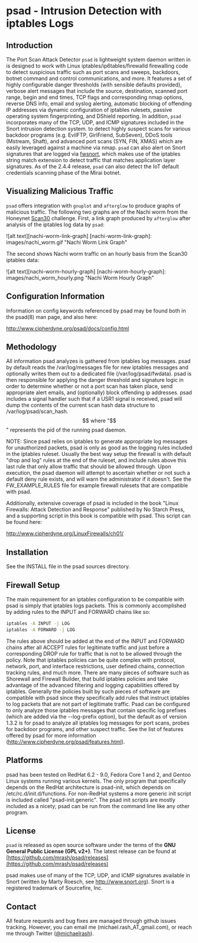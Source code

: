 # psad - Intrusion Detection with iptables Logs

## Introduction
The Port Scan Attack Detector `psad` is lightweight system daemon written in
is designed to work with Linux iptables/ip6tables/firewalld firewalling code to
detect suspicious traffic such as port scans and sweeps, backdoors, botnet
command and control communications, and more. It features a set of highly
configurable danger thresholds (with sensible defaults provided), verbose alert
messages that include the source, destination, scanned port range, begin and
end times, TCP flags and corresponding nmap options, reverse DNS info, email
and syslog alerting, automatic blocking of offending IP addresses via dynamic
configuration of iptables rulesets, passive operating system fingerprinting,
and DShield reporting. In addition, `psad` incorporates many of the TCP, UDP,
and ICMP signatures included in the Snort intrusion detection system.
to detect highly suspect scans for various backdoor programs (e.g. EvilFTP,
GirlFriend, SubSeven), DDoS tools (Mstream, Shaft), and advanced port scans
(SYN, FIN, XMAS) which are easily leveraged against a machine via nmap. `psad`
can also alert on Snort signatures that are logged via
[fwsnort](https://github.com/mrash/fwsnort), which makes use of the iptables
string match extension to detect traffic that matches application layer
signatures. As of the 2.4.4 release, `psad` can also detect the IoT default
credentials scanning phase of the Mirai botnet.

## Visualizing Malicious Traffic
`psad` offers integration with `gnuplot` and `afterglow` to produce graphs of
malicious traffic. The following two graphs are of the Nachi worm from the
Honeynet [Scan30](http://old.honeynet.org/scans/scan30/) challenge. First, a
link graph produced by `afterglow` after analysis of the iptables log data by
`psad`:

![alt text][nachi-worm-link-graph]
[nachi-worm-link-graph]: images/nachi_worm.gif "Nachi Worm Link Graph"

The second shows Nachi worm traffic on an hourly basis from the Scan30 iptables
data:

![alt text][nachi-worm-hourly-graph]
[nachi-worm-hourly-graph]: images/nachi_worm_hourly.png "Nachi Worm Hourly Graph"

## Configuration Information
Information on config keywords referenced by psad may be found both in the
psad(8) man page, and also here:

http://www.cipherdyne.org/psad/docs/config.html

## Methodology
All information psad analyzes is gathered from iptables log messages.
psad by default reads the /var/log/messages file for new iptables messages and
optionally writes them out to a dedicated file (/var/log/psad/fwdata).
psad is then responsible for applying the danger threshold and signature logic
in order to determine whether or not a port scan has taken place, send
appropriate alert emails, and (optionally) block offending ip addresses.  psad
includes a signal handler such that if a USR1 signal is received, psad will
dump the contents of the current scan hash data structure to
/var/log/psad/scan_hash.$$ where "$$" represents the pid of the running psad
daemon.

NOTE:  Since psad relies on iptables to generate appropriate log messages
for unauthorized packets, psad is only as good as the logging rules included
in the iptables ruleset.  Usually the best way setup the firewall is with
default "drop and log" rules at the end of the ruleset, and include rules
above this last rule that only allow traffic that should be allowed through.
Upon execution, the psad daemon will attempt to ascertain whether or not such
a default deny rule exists, and will warn the administrator if it doesn't.
See the FW_EXAMPLE_RULES file for example firewall rulesets that are
compatible with psad.

Additionally, extensive coverage of psad is included in the book "Linux
Firewalls: Attack Detection and Response" published by No Starch Press, and a
supporting script in this book is compatible with psad.  This script can be
found here:

http://www.cipherdyne.org/LinuxFirewalls/ch01/

## Installation
See the INSTALL file in the psad sources directory.

## Firewall Setup
The main requirement for an iptables configuration to be compatible with psad
is simply that iptables logs packets. This is commonly accomplished by adding
rules to the INPUT and FORWARD chains like so:

```bash
iptables -A INPUT -j LOG
iptables -A FORWARD -j LOG
```

The rules above should be added at the end of the INPUT and FORWARD chains
after all ACCEPT rules for legitimate traffic and just before a corresponding
DROP rule for traffic that is not to be allowed through the policy. Note that
iptables policies can be quite complex with protocol, network, port, and
interface restrictions, user defined chains, connection tracking rules, and
much more. There are many pieces of software such as Shorewall and Firewall
Builder, that build iptables policies and take advantage of the advanced
filtering and logging capabilities offered by iptables. Generally the policies
built by such pieces of software are compatible with psad since they
specifically add rules that instruct iptables to log packets that are not part
of legitimate traffic. Psad can be configured to only analyze those iptables
messages that contain specific log prefixes (which are added via the
--log-prefix option), but the default as of version 1.3.2 is for psad to
analyze all iptables log messages for port scans, probes for backdoor
programs, and other suspect traffic. See the list of features offered by psad
for more information (http://www.cipherdyne.org/psad/features.html).

## Platforms
psad has been tested on RedHat 6.2 - 9.0, Fedora Core 1 and 2, and
Gentoo Linux systems running various kernels.  The only program that
specifically depends on the RedHat architecture is psad-init, which depends
on /etc/rc.d/init.d/functions.  For non-RedHat systems a more generic init
script is included called "psad-init.generic".  The psad init scripts are
mostly included as a nicety; psad can be run from the command line like any
other program.

## License
`psad` is released as open source software under the terms of
the **GNU General Public License (GPL v2+)**. The latest release can be found
at [https://github.com/mrash/psad/releases](https://github.com/mrash/psad/releases)

psad makes use of many of the TCP, UDP, and ICMP signatures available in
Snort (written by Marty Roesch, see http://www.snort.org).  Snort is a
registered trademark of Sourcefire, Inc.

## Contact
All feature requests and bug fixes are managed through github issues tracking.
However, you can email me (michael.rash_AT_gmail.com), or reach me through
Twitter ([@michaelrash](https://twitter.com/michaelrash)).
